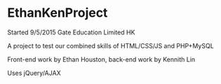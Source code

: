 # EthanKenProject
Started 9/5/2015
Gate Education Limited HK

A project to test our combined skills of HTML/CSS/JS and PHP+MySQL

Front-end work by Ethan Houston, back-end work by Kennith Lin

Uses jQuery/AJAX